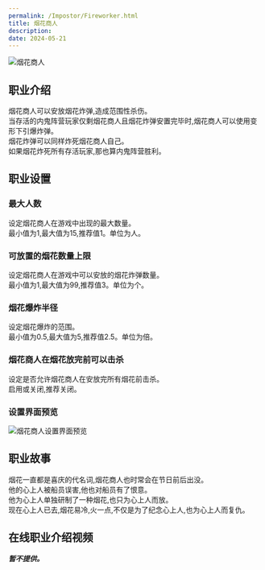 ```yaml
---
permalink: /Impostor/Fireworker.html
title: 烟花商人
description: 
date: 2024-05-21
---
```

![烟花商人](https://cn-sy1.rains3.com/xtremewave/Fireworker.png)
## 职业介绍
烟花商人可以安放烟花炸弹,造成范围性杀伤。<br>
当存活的内鬼阵营玩家仅剩烟花商人且烟花炸弹安置完毕时,烟花商人可以使用变形下引爆炸弹。<br>
烟花炸弹可以同样炸死烟花商人自己。<br>
如果烟花炸死所有存活玩家,那也算内鬼阵营胜利。
## 职业设置
### 最大人数
设定烟花商人在游戏中出现的最大数量。<br>
最小值为1,最大值为15,推荐值1。单位为人。
### 可放置的烟花数量上限
设定烟花商人在游戏中可以安放的烟花炸弹数量。<br>
最小值为1,最大值为99,推荐值3。单位为个。
### 烟花爆炸半径
设定烟花爆炸的范围。<br>
最小值为0.5,最大值为5,推荐值2.5。单位为倍。
### 烟花商人在烟花放完前可以击杀
设定是否允许烟花商人在安放完所有烟花前击杀。<br>
启用或关闭,推荐关闭。
### 设置界面预览
![烟花商人设置界面预览](https://cn-sy1.rains3.com/xtremewave/Fireworker-OptUI.png)
## 职业故事
烟花一直都是喜庆的代名词,烟花商人也时常会在节日前后出没。<br>
他的心上人被船员误害,他也对船员有了恨意。<br>
他为心上人单独研制了一种烟花,也只为心上人而放。<br>
现在心上人已去,烟花易冷,火一点,不仅是为了纪念心上人,也为心上人而复仇。
## 在线职业介绍视频
***暂不提供。***